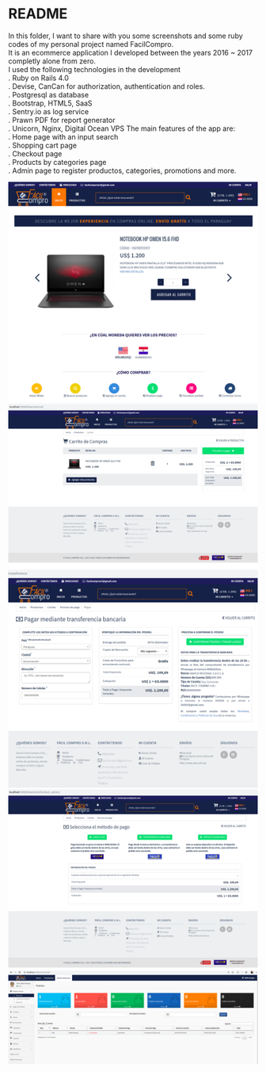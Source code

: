 # README

In this folder, I want to share with you some screenshots and some ruby codes of my personal project named FacilCompro.<br/>
It is an ecommerce application I developed between the years 2016 ~ 2017 completly alone from zero.<br/>
I used the following technologies in the development <br/>
. Ruby on Rails 4.0 <br/>
. Devise, CanCan for authorization, authentication and roles. <br/>
. Postgresql as database <br/>
. Bootstrap, HTML5, SaaS <br/>
. Sentry.io as log service <br/>
. Prawn PDF for report generator <br/>
. Unicorn, Nginx, Digital Ocean VPS
The main features of the app are: <br/>
. Home page with an input search <br/>
. Shopping cart page <br/>
. Checkout page <br/>
. Products by categories page <br/>
. Admin page to register productos, categories, promotions and more. <br/>


![GitHub Logo](pages/home.png)
![GitHub Logo](pages/cart.png)
![GitHub Logo](pages/checkout.png)
![GitHub Logo](pages/payment_methods.png)
![GitHub Logo](pages/admin.png)


